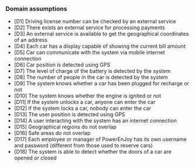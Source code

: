 ### Domain assumptions
* [D1] Driving license number can be checked by an external service
* [D2] There exists an external service for processing payments
* [D3] An external service is available to get the geographical coordinates of an address
* [D4] Each car has a display capable of showing the current bill amount
* [D5] Car can communicate with the system via mobile internet connection
* [D6] Car position is detected using GPS
* [D7] The level of charge of the battery is detected by the system
* [D8] The number of people in the car is detected by the system
* [D9] The system knows whether a car has been plugged for recharge or not
* [D10] The system knows whether the engine is ignited or not
* [D11] If the system unlocks a car, anyone can enter the car
* [D12] If the system locks a car, nobody can enter the car
* [D13] The user position is detected using GPS
* [D14] A user interacting with the system has an internet connection
* [D15] Geographical regions do not overlap
* [D16] Safe areas do not overlap
* [D17] Each employee or manager of PowerEnJoy has its own username and password (different from those used to reserve cars)
* [D18] The system is able to detect whether the doors of a car are opened or closed
